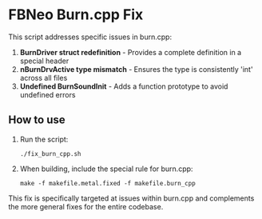# FBNeo Burn.cpp Fix

This script addresses specific issues in burn.cpp:

1. **BurnDriver struct redefinition** - Provides a complete definition in a special header
2. **nBurnDrvActive type mismatch** - Ensures the type is consistently 'int' across all files
3. **Undefined BurnSoundInit** - Adds a function prototype to avoid undefined errors

## How to use

1. Run the script:
   ```
   ./fix_burn_cpp.sh
   ```

2. When building, include the special rule for burn.cpp:
   ```
   make -f makefile.metal.fixed -f makefile.burn_cpp
   ```

This fix is specifically targeted at issues within burn.cpp and complements the more general fixes for the entire codebase.
